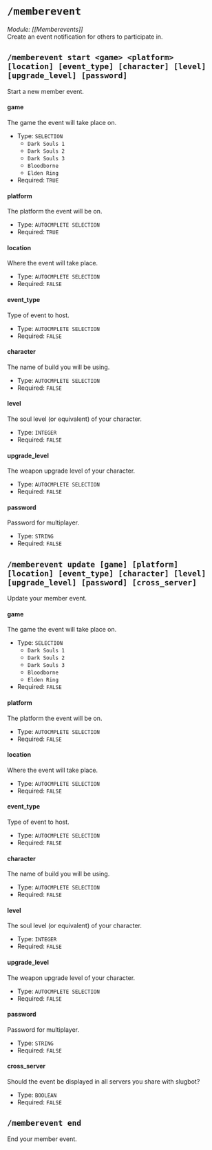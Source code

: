 # `/memberevent`
*Module: [[Memberevents]]*<br>
Create an event notification for others to participate in.
## `/memberevent start <game> <platform> [location] [event_type] [character] [level] [upgrade_level] [password]`
Start a new member event.
#### game
The game the event will take place on.
- Type: `SELECTION`
  - `Dark Souls 1`
  - `Dark Souls 2`
  - `Dark Souls 3`
  - `Bloodborne`
  - `Elden Ring`
- Required: `TRUE`
#### platform
The platform the event will be on.
- Type: `AUTOCMPLETE SELECTION`
- Required: `TRUE`
#### location
Where the event will take place.
- Type: `AUTOCMPLETE SELECTION`
- Required: `FALSE`
#### event_type
Type of event to host.
- Type: `AUTOCMPLETE SELECTION`
- Required: `FALSE`
#### character
The name of build you will be using.
- Type: `AUTOCMPLETE SELECTION`
- Required: `FALSE`
#### level
The soul level (or equivalent) of your character.
- Type: `INTEGER`
- Required: `FALSE`
#### upgrade_level
The weapon upgrade level of your character.
- Type: `AUTOCMPLETE SELECTION`
- Required: `FALSE`
#### password
Password for multiplayer.
- Type: `STRING`
- Required: `FALSE`
## `/memberevent update [game] [platform] [location] [event_type] [character] [level] [upgrade_level] [password] [cross_server]`
Update your member event.
#### game
The game the event will take place on.
- Type: `SELECTION`
  - `Dark Souls 1`
  - `Dark Souls 2`
  - `Dark Souls 3`
  - `Bloodborne`
  - `Elden Ring`
- Required: `FALSE`
#### platform
The platform the event will be on.
- Type: `AUTOCMPLETE SELECTION`
- Required: `FALSE`
#### location
Where the event will take place.
- Type: `AUTOCMPLETE SELECTION`
- Required: `FALSE`
#### event_type
Type of event to host.
- Type: `AUTOCMPLETE SELECTION`
- Required: `FALSE`
#### character
The name of build you will be using.
- Type: `AUTOCMPLETE SELECTION`
- Required: `FALSE`
#### level
The soul level (or equivalent) of your character.
- Type: `INTEGER`
- Required: `FALSE`
#### upgrade_level
The weapon upgrade level of your character.
- Type: `AUTOCMPLETE SELECTION`
- Required: `FALSE`
#### password
Password for multiplayer.
- Type: `STRING`
- Required: `FALSE`
#### cross_server
Should the event be displayed in all servers you share with slugbot?
- Type: `BOOLEAN`
- Required: `FALSE`
## `/memberevent end`
End your member event.

